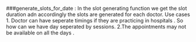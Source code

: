 ###generate_slots_for_date : In the slot generating function we get the slot duration adn accordingly the slots are generated for each doctor.
Use cases
    1. Doctor can have seperate timings if they are practicing in hospitals . So how can we have day seperated by sessions.
    2.The appointments may not be available on all the days .